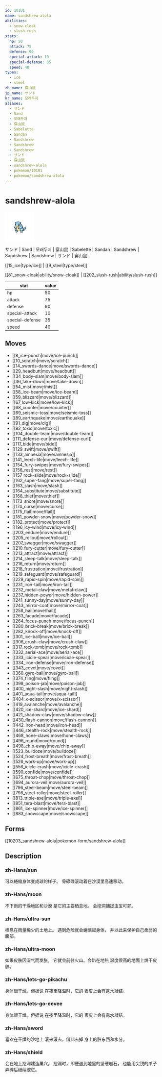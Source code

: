 ```yaml
---
id: 10101
name: sandshrew-alola
abilities:
  - snow-cloak
  - slush-rush
stats:
  hp: 50
  attack: 75
  defense: 90
  special-attack: 10
  special-defense: 35
  speed: 40
types:
  - ice
  - steel
zh_name: 穿山鼠
jp_name: サンド
kr_name: 모래두지
aliases:
  - サンド
  - Sand
  - 모래두지
  - 穿山鼠
  - Sabelette
  - Sandan
  - Sandshrew
  - Sandshrew
  - Sandshrew
  - サンド
  - 穿山鼠
  - sandshrew-alola
  - pokemon/10101
  - pokemon/sandshrew-alola
---
```

# sandshrew-alola

![](https://raw.githubusercontent.com/PokeAPI/sprites/master/sprites/pokemon/10101.png)

サンド | Sand | 모래두지 | 穿山鼠 | Sabelette | Sandan | Sandshrew | Sandshrew | Sandshrew | サンド | 穿山鼠

[[15_ice|type/ice]] | [[9_steel|type/steel]]

[[81_snow-cloak|ability/snow-cloak]] | [[202_slush-rush|ability/slush-rush]]

|stat|value|
|---|---|
|hp|50|
|attack|75|
|defense|90|
|special-attack|10|
|special-defense|35|
|speed|40|


## Moves

- [[8_ice-punch|move/ice-punch]]
- [[10_scratch|move/scratch]]
- [[14_swords-dance|move/swords-dance]]
- [[29_headbutt|move/headbutt]]
- [[34_body-slam|move/body-slam]]
- [[36_take-down|move/take-down]]
- [[54_mist|move/mist]]
- [[58_ice-beam|move/ice-beam]]
- [[59_blizzard|move/blizzard]]
- [[67_low-kick|move/low-kick]]
- [[68_counter|move/counter]]
- [[69_seismic-toss|move/seismic-toss]]
- [[89_earthquake|move/earthquake]]
- [[91_dig|move/dig]]
- [[92_toxic|move/toxic]]
- [[104_double-team|move/double-team]]
- [[111_defense-curl|move/defense-curl]]
- [[117_bide|move/bide]]
- [[129_swift|move/swift]]
- [[133_amnesia|move/amnesia]]
- [[141_leech-life|move/leech-life]]
- [[154_fury-swipes|move/fury-swipes]]
- [[156_rest|move/rest]]
- [[157_rock-slide|move/rock-slide]]
- [[162_super-fang|move/super-fang]]
- [[163_slash|move/slash]]
- [[164_substitute|move/substitute]]
- [[168_thief|move/thief]]
- [[173_snore|move/snore]]
- [[174_curse|move/curse]]
- [[175_flail|move/flail]]
- [[181_powder-snow|move/powder-snow]]
- [[182_protect|move/protect]]
- [[196_icy-wind|move/icy-wind]]
- [[203_endure|move/endure]]
- [[205_rollout|move/rollout]]
- [[207_swagger|move/swagger]]
- [[210_fury-cutter|move/fury-cutter]]
- [[213_attract|move/attract]]
- [[214_sleep-talk|move/sleep-talk]]
- [[216_return|move/return]]
- [[218_frustration|move/frustration]]
- [[219_safeguard|move/safeguard]]
- [[229_rapid-spin|move/rapid-spin]]
- [[231_iron-tail|move/iron-tail]]
- [[232_metal-claw|move/metal-claw]]
- [[237_hidden-power|move/hidden-power]]
- [[241_sunny-day|move/sunny-day]]
- [[243_mirror-coat|move/mirror-coat]]
- [[258_hail|move/hail]]
- [[263_facade|move/facade]]
- [[264_focus-punch|move/focus-punch]]
- [[280_brick-break|move/brick-break]]
- [[282_knock-off|move/knock-off]]
- [[301_ice-ball|move/ice-ball]]
- [[306_crush-claw|move/crush-claw]]
- [[317_rock-tomb|move/rock-tomb]]
- [[332_aerial-ace|move/aerial-ace]]
- [[333_icicle-spear|move/icicle-spear]]
- [[334_iron-defense|move/iron-defense]]
- [[343_covet|move/covet]]
- [[360_gyro-ball|move/gyro-ball]]
- [[374_fling|move/fling]]
- [[398_poison-jab|move/poison-jab]]
- [[400_night-slash|move/night-slash]]
- [[401_aqua-tail|move/aqua-tail]]
- [[404_x-scissor|move/x-scissor]]
- [[419_avalanche|move/avalanche]]
- [[420_ice-shard|move/ice-shard]]
- [[421_shadow-claw|move/shadow-claw]]
- [[430_flash-cannon|move/flash-cannon]]
- [[442_iron-head|move/iron-head]]
- [[446_stealth-rock|move/stealth-rock]]
- [[468_hone-claws|move/hone-claws]]
- [[496_round|move/round]]
- [[498_chip-away|move/chip-away]]
- [[523_bulldoze|move/bulldoze]]
- [[524_frost-breath|move/frost-breath]]
- [[526_work-up|move/work-up]]
- [[556_icicle-crash|move/icicle-crash]]
- [[590_confide|move/confide]]
- [[675_throat-chop|move/throat-chop]]
- [[694_aurora-veil|move/aurora-veil]]
- [[796_steel-beam|move/steel-beam]]
- [[798_steel-roller|move/steel-roller]]
- [[813_triple-axel|move/triple-axel]]
- [[851_tera-blast|move/tera-blast]]
- [[861_ice-spinner|move/ice-spinner]]
- [[883_snowscape|move/snowscape]]

## Forms



[[10203_sandshrew-alola|pokemon-form/sandshrew-alola]]

## Description

### zh-Hans/sun

可以蜷缩身体变成球的样子。
骨碌碌滚动着在沙漠里高速移动。

### zh-Hans/moon

不下雨的干燥地区和沙漠
是它的主要栖息地。
会挖洞捕捉虫宝可梦。

### zh-Hans/ultra-sun

栖息在雨量稀少的土地上。
遇到危险就会蜷缩起身体，
并以此来保护自己柔弱的腹部。

### zh-Hans/ultra-moon

如果皮肤因湿气而发胀，
它就会前往火山。会趴在地热
温度很高的地面上烘干皮肤。

### zh-Hans/lets-go-pikachu

身体很干燥。但据说
在夜里降温时，它的
表皮上会有露水凝结。

### zh-Hans/lets-go-eevee

身体很干燥。但据说
在夜里降温时，它的
表皮上会有露水凝结。

### zh-Hans/sword

喜欢在干燥的沙地上
滚来滚去，借此去掉
身上的脏东西和水分。

### zh-Hans/shield

会在地上挖洞建造巢穴。
挖洞时，即便遇到地里的坚硬岩石，
也能用尖锐的爪子弄碎后继续挖进。

